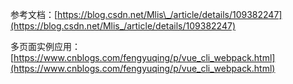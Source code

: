 参考文档：[https://blog.csdn.net/Mlis\_/article/details/109382247](https://blog.csdn.net/Mlis_/article/details/109382247)

多页面实例应用：[https://www.cnblogs.com/fengyuqing/p/vue_cli_webpack.html](https://www.cnblogs.com/fengyuqing/p/vue_cli_webpack.html)
